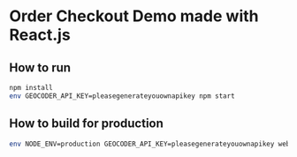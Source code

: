 Order Checkout Demo made with React.js
==========================================

## How to run

```sh
npm install
env GEOCODER_API_KEY=pleasegenerateyouownapikey npm start
```

## How to build for production

```sh
env NODE_ENV=production GEOCODER_API_KEY=pleasegenerateyouownapikey webpack -p
```
